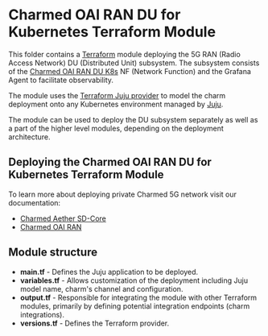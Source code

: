 # Charmed OAI RAN DU for Kubernetes Terraform Module

This folder contains a [Terraform][Terraform] module deploying the 5G RAN (Radio Access Network) DU (Distributed Unit) subsystem.
The subsystem consists of the [Charmed OAI RAN DU K8s][Charmed OAI RAN DU K8s] NF (Network Function) and the Grafana Agent to facilitate observability.

The module uses the [Terraform Juju provider][Terraform Juju provider] to model the charm deployment onto any Kubernetes environment managed by [Juju][Juju].

The module can be used to deploy the DU subsystem separately as well as a part of the higher level modules, depending on the deployment architecture.

## Deploying the Charmed OAI RAN DU for Kubernetes Terraform Module

To learn more about deploying private Charmed 5G network visit our documentation:
- [Charmed Aether SD-Core][Charmed Aether SD-Core]
- [Charmed OAI RAN][Charmed OAI RAN]

## Module structure

- **main.tf** - Defines the Juju application to be deployed.
- **variables.tf** - Allows customization of the deployment including Juju model name, charm's channel and configuration.
- **output.tf** - Responsible for integrating the module with other Terraform modules, primarily by defining potential integration endpoints (charm integrations).
- **versions.tf** - Defines the Terraform provider.

[Terraform]: https://www.terraform.io/
[Terraform Juju provider]: https://registry.terraform.io/providers/juju/juju/latest
[Juju]: https://juju.is
[Charmed OAI RAN DU K8s]: https://charmhub.io/oai-ran-du-k8s
[Charmed Aether SD-Core]: https://canonical-charmed-aether-sd-core.readthedocs-hosted.com/en/latest/tutorials
[Charmed OAI RAN]: https://canonical-charmed-oai-ran.readthedocs-hosted.com/en/latest/tutorials
